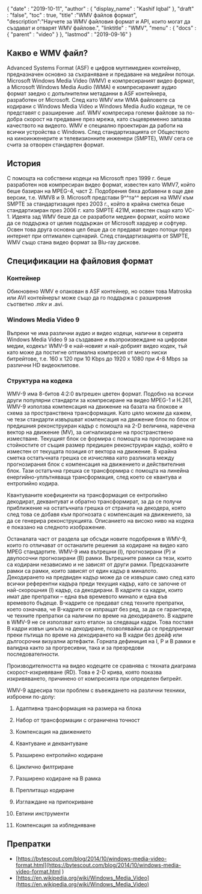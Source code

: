 {
  "date" : "2019-10-11",
  "author" : {
    "display_name" : "Kashif Iqbal"
},
  "draft" : "false",
  "toc" : true,
  "title" :"WMV файлов формат",
  "description":"Научете за WMV файловия формат и API, които могат да създават и отварят WMV файлове.",
  "linktitle" : "WMV",
  "menu" : {
    "docs" : {
      "parent" : "video"
}
},
  "lastmod" : "2019-09-16"
}

## Какво е WMV файл?

Advanced Systems Format (ASF) е цифров мултимедиен контейнер, предназначен основно за съхраняване и предаване на медийни потоци. Microsoft Windows Media Video (WMV) е компресираният видео формат, а Microsoft Windows Media Audio (WMA) е компресираният аудио формат заедно с допълнителни метаданни в ASF контейнера, разработен от Microsoft. След като WMV или WMA файловете са кодирани с Windows Media Video и Windows Media Audio кодеци, те се представят с разширение .asf. WMV компресира големи файлове за по-добра скорост на предаване през мрежа, като същевременно запазва качеството на видеото. WMV е специално проектиран да работи на всички устройства с Windows. След стандартизацията от Обществото на киноинженерите и телевизионните инженери (SMPTE), WMV сега се счита за отворен стандартен формат.

## История ##

С помощта на собствени кодеци на Microsoft през 1999 г. беше разработен нов компресиран видео формат, известен като WMV7, който беше базиран на MPEG-4, част 2. Подобрения бяха добавени в още две версии, т.е. WMV8 и 9. Microsoft представи 9^^та^^ версия на WMV към SMPTE за стандартизация през 2003 г., който в крайна сметка беше стандартизиран през 2006 г. като SMPTE 421M, известен също като VC-1. Идеята зад WMV беше да се разработи медиен формат, който може да се поддържа от целия поддържан от Microsoft хардуер и софтуер. Освен това друга основна цел беше да се предават видео потоци през интернет при оптимален сценарий. След стандартизацията от SMPTE, WMV също стана видео формат за Blu-ray дискове.

## Спецификации на файловия формат

### Контейнер

Обикновено WMV е опакован в ASF контейнер, но освен това Matroska или AVI контейнерът може също да го поддържа с разширения съответно .mkv и .avi.

### Windows Media Video 9

Въпреки че има различни аудио и видео кодеци, налични в серията Windows Media Video 9 за създаване и възпроизвеждане на цифрови медии, кодекът WMV-9 е най-новият и най-добрият видео кодек, тъй като може да постигне оптимална компресия от много ниски битрейтове, т.е. 160 x 120 при 10 Kbps до 1920 x 1080 при 4-8 Mbps за различни HD видеоклипове.

### Структура на кодека

WMV-9 има 8-битов 4:2:0 вътрешен цветен формат. Подобно на всички други популярни стандарти за компресиране на видео MPEG-1 и H.261, WMV-9 използва компенсация на движение на базата на блокове и схема за пространствена трансформация. Като цяло можем да кажем, че тези стандарти извършват компенсация на движение блок по блок от предишния реконструиран кадър с помощта на 2-D величина, наречена вектор на движение (MV), за сигнализиране на пространствено изместване. Текущият блок се формира с помощта на прогнозиране на стойностите от същия размер предишен реконструиран кадър, който е изместен от текущата позиция от вектора на движение. В крайна сметка остатъчната грешка се изчислява като разликата между прогнозирания блок с компенсация на движението и действителния блок. Тази остатъчна грешка се трансформира с помощта на линейна енергийно-уплътняваща трансформация, след което се квантува и ентропийно кодира.

Квантуваните коефициенти на трансформация се ентропийно декодират, деквантуват и обратно трансформират, за да се получи приближение на остатъчната грешка от страната на декодера, която след това се добавя към прогнозата с компенсация на движението, за да се генерира реконструкцията. Описанието на високо ниво на кодека е показано на следното изображение.

Останалата част от раздела ще обсъди новите подобрения в WMV-9, които го отличават от останалите решения за кодиране на видео като MPEG стандартите. WMV-9 има вътрешни (I), прогнозирани (P) и двупосочни прогнозирани (B) рамки. Вътрешните рамки са тези, които са кодирани независимо и не зависят от други рамки. Предсказаните рамки са рамки, които зависят от един кадър в миналото. Декодирането на предвиден кадър може да се извърши само след като всички референтни кадъра преди текущия кадър, като се започне от най-скорошния (I) кадър, са декодирани. B кадрите са кадри, които имат две препратки – една във времевото минало и една във времевото бъдеще. B-кадрите се предават след техните препратки, което означава, че B-кадрите се изпращат без ред, за да се гарантира, че техните препратки са налични по време на декодирането. B кадрите в WMV-9 не се използват като еталон за следващи кадри. Това поставя B кадри извън цикъла на декодиране, позволявайки да се предприемат преки пътища по време на декодирането на B кадри без дрейф или дългосрочни визуални артефакти. Горната дефиниция на I, P и B рамки е валидна както за прогресивни, така и за презредови последователности.

Производителността на видео кодеците се сравнява с тяхната диаграма скорост-изкривяване (RD). Това е 2-D крива, която показва изкривяването, причинено от компресията при определен битрейт.

WMV-9 адресира този проблем с въвеждането на различни техники, изброени по-долу:

1. Адаптивна трансформация на размера на блока

2. Набор от трансформации с ограничена точност

3. Компенсация на движението

4. Квантуване и деквантуване

5. Разширено ентропийно кодиране

6. Циклично филтриране

7. Разширено кодиране на B рамка

8. Преплитащо кодиране

9. Изглаждане на припокриване

10. Евтини инструменти

11. Компенсация за избледняване

## Препратки ##

* [https://bytescout.com/blog/2014/10/windows-media-video-format.html](https://bytescout.com/blog/2014/10/windows-media-video-format.html )
* [https://en.wikipedia.org/wiki/Windows_Media_Video](https://en.wikipedia.org/wiki/Windows_Media_Video)


